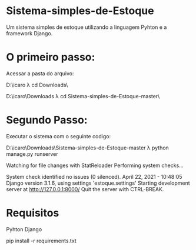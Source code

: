 # Sistema-simples-de-Estoque
Um sistema simples de estoque utilizando a linguagem  Pyhton e a framework Django.

# O primeiro passo: 
Acessar a pasta do arquivo:

D:\icaro
λ cd Downloads\

D:\icaro\Downloads
λ cd Sistema-simples-de-Estoque-master\

# Segundo Passo:
Executar o sistema com o seguinte codigo:

D:\icaro\Downloads\Sistema-simples-de-Estoque-master
λ python manage.py runserver

Watching for file changes with StatReloader
Performing system checks...

System check identified no issues (0 silenced).
April 22, 2021 - 10:48:05
Django version 3.1.6, using settings 'estoque.settings'
Starting development server at http://127.0.0.1:8000/
Quit the server with CTRL-BREAK.

# Requisitos
Pyhton 
Django 

pip install -r requirements.txt
